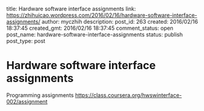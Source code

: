 title: Hardware software interface assignments
link: https://zhihuicao.wordpress.com/2016/02/16/hardware-software-interface-assignments/
author: myczhih
description: 
post_id: 263
created: 2016/02/16 18:37:45
created_gmt: 2016/02/16 18:37:45
comment_status: open
post_name: hardware-software-interface-assignments
status: publish
post_type: post

# Hardware software interface assignments

Programming assignments https://class.coursera.org/hwswinterface-002/assignment